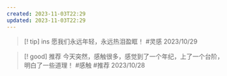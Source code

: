 ```yaml
---
created: 2023-11-03T22:29
updated: 2023-11-03T22:29
---
```



> [! tip] ins
>愿我们永远年轻，永远热泪盈眶！
#灵感 2023/10/29



> [! good] 推荐
>今天突然，感触很多，感觉到了一个年纪，上了一个台阶，明白了一些道理！ #感触 
#推荐 2023/10/28

